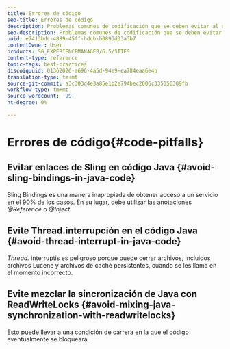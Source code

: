 ```yaml
---
title: Errores de código
seo-title: Errores de código
description: Problemas comunes de codificación que se deben evitar al desarrollar para AEM
seo-description: Problemas comunes de codificación que se deben evitar al desarrollar para AEM
uuid: e7413bdc-4889-45ff-bdcb-b0893d33a3b7
contentOwner: User
products: SG_EXPERIENCEMANAGER/6.5/SITES
content-type: reference
topic-tags: best-practices
discoiquuid: 01362026-a696-4a5d-94e9-ea784eaa6e4b
translation-type: tm+mt
source-git-commit: a3c303d4e3a85e1b2e794bec2006c335056309fb
workflow-type: tm+mt
source-wordcount: '99'
ht-degree: 0%

---
```



# Errores de código{#code-pitfalls}

## Evitar enlaces de Sling en código Java {#avoid-sling-bindings-in-java-code}

Sling Bindings es una manera inapropiada de obtener acceso a un servicio en el 90% de los casos. En su lugar, debe utilizar las anotaciones *@Reference* o *@Inject*.

## Evite Thread.interrupción en el código Java {#avoid-thread-interrupt-in-java-code}

*Thread.* interruptis es peligroso porque puede cerrar archivos, incluidos archivos Lucene y archivos de caché persistentes, cuando se les llama en el momento incorrecto.

## Evite mezclar la sincronización de Java con ReadWriteLocks {#avoid-mixing-java-synchronization-with-readwritelocks}

Esto puede llevar a una condición de carrera en la que el código eventualmente se bloqueará.
